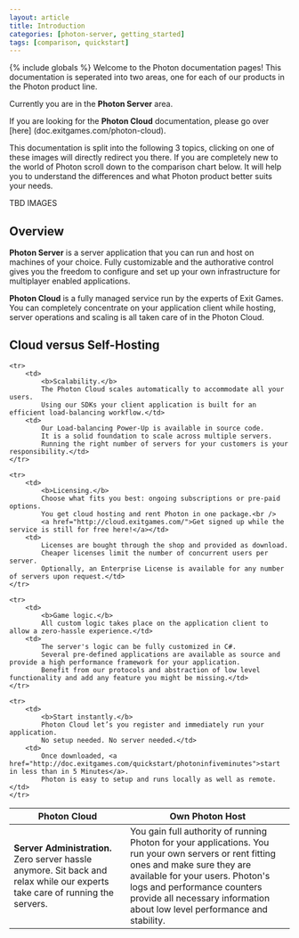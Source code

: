 ```yaml
---
layout: article
title: Introduction
categories: [photon-server, getting_started]
tags: [comparison, quickstart]
---
```

{% include globals %}
Welcome to the Photon documentation pages!
This documentation is seperated into two areas, one for each of our products in the Photon product line.

Currently you are in the <strong>Photon Server</strong> area.

If you are looking for the <strong>Photon Cloud</strong> documentation, please go over [here] (doc.exitgames.com/photon-cloud).

This documentation is split into the following 3 topics, clicking on one of these images will directly redirect you there. If you are completely new to the world of Photon scroll down to the comparison chart below. It will help you to understand the differences and what Photon product better suits your needs.

TBD IMAGES


## Overview

<strong>Photon Server</strong> is a server application that you can run and host on machines of your choice. Fully customizable and the authorative control 
gives you the freedom to configure and set up your own infrastructure 
for multiplayer enabled applications.

<strong>Photon Cloud</strong> is a fully managed service run by the experts of Exit Games. You can completely concentrate on your application client while
hosting, server operations and scaling is all taken care of in the
Photon Cloud.

## Cloud versus Self-Hosting

<table>
<thead>
    <tr>
        <th>Photon Cloud</th>
        <th>Own Photon Host</th>
    </tr>
</thead>

<tbody>
    <tr>
        <td>
            <b>Server Administration.</b>
            Zero server hassle anymore.
            Sit back and relax while our experts take care of running the servers.</td>
        <td>
            You gain full authority of running Photon for your applications.
            You run your own servers or rent fitting ones and make sure they are available for your users.
            Photon's logs and performance counters provide all necessary information about low level performance and stability.</td>
    </tr>

    <tr>
        <td>
            <b>Scalability.</b>
            The Photon Cloud scales automatically to accommodate all your users.
            Using our SDKs your client application is built for an efficient load-balancing workflow.</td>
        <td>
            Our Load-balancing Power-Up is available in source code.
            It is a solid foundation to scale across multiple servers.
            Running the right number of servers for your customers is your responsibility.</td>
    </tr>

    <tr>
        <td>
            <b>Licensing.</b>
            Choose what fits you best: ongoing subscriptions or pre-paid options.
            You get cloud hosting and rent Photon in one package.<br />
            <a href="http://cloud.exitgames.com/">Get signed up while the service is still for free here!</a></td>
        <td>
            Licenses are bought through the shop and provided as download.
            Cheaper licenses limit the number of concurrent users per server.
            Optionally, an Enterprise License is available for any number of servers upon request.</td>
    </tr>

    <tr>
        <td>
            <b>Game logic.</b>
            All custom logic takes place on the application client to allow a zero-hassle experience.</td>
        <td>
            The server's logic can be fully customized in C#.
            Several pre-defined applications are available as source and provide a high performance framework for your application.
            Benefit from our protocols and abstraction of low level functionality and add any feature you might be missing.</td>
    </tr>

    <tr>
        <td>
            <b>Start instantly.</b>
            Photon Cloud let’s you register and immediately run your application.
            No setup needed. No server needed.</td>
        <td>
            Once downloaded, <a href="http://doc.exitgames.com/quickstart/photoninfiveminutes">start in less than in 5 Minutes</a>.
            Photon is easy to setup and runs locally as well as remote.</td>
    </tr>
</tbody>
</table>

